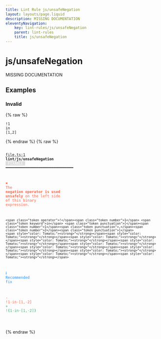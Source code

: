 ```yaml
---
title: Lint Rule js/unsafeNegation
layout: layouts/page.liquid
description: MISSING DOCUMENTATION
eleventyNavigation:
	key: lint-rules/js/unsafeNegation
	parent: lint-rules
	title: js/unsafeNegation
---
```


# js/unsafeNegation

MISSING DOCUMENTATION

<!-- EVERYTHING BELOW IS AUTOGENERATED. SEE SCRIPTS FOLDER FOR UPDATE SCRIPTS hash(4fb3e13a439347a700f9d1ddb004c7194b06b479) -->

## Examples
### Invalid
{% raw %}<pre class="language-text"><code class="language-text"><span class="token operator">!</span><span class="token number">1</span> <span class="token keyword">in</span> <span class="token punctuation">[</span><span class="token number">1</span><span class="token punctuation">,</span><span class="token number">2</span><span class="token punctuation">]</span></code></pre>{% endraw %}
{% raw %}<pre class="language-text"><code class="language-text">
 <span style="text-decoration-style: dashed; text-decoration-line: underline;">file.ts:1</span> <strong>lint/js/unsafeNegation</strong> <span style="color: white; background-color: #ddd;"> FIXABLE </span> ━━━━━━━━━━━━━━━━━━━━━━━━━━━━━━━

  <strong><span style="color: Tomato;">✖ </span></strong><span style="color: Tomato;">The </span><span style="color: Tomato;"><strong>negation operator is used unsafely</strong></span><span style="color: Tomato;"> on the left side of this</span>
    <span style="color: Tomato;">binary expression.</span>

    <span class="token operator">!</span><span class="token number">1</span> <span class="token keyword">in</span> <span class="token punctuation">[</span><span class="token number">1</span><span class="token punctuation">,</span><span class="token number">2</span><span class="token punctuation">]</span>
    <span style="color: Tomato;"><strong>^</strong></span><span style="color: Tomato;"><strong>^</strong></span><span style="color: Tomato;"><strong>^</strong></span><span style="color: Tomato;"><strong>^</strong></span><span style="color: Tomato;"><strong>^</strong></span><span style="color: Tomato;"><strong>^</strong></span><span style="color: Tomato;"><strong>^</strong></span><span style="color: Tomato;"><strong>^</strong></span><span style="color: Tomato;"><strong>^</strong></span><span style="color: Tomato;"><strong>^</strong></span><span style="color: Tomato;"><strong>^</strong></span>

  <strong><span style="color: DodgerBlue;">ℹ </span></strong><span style="color: DodgerBlue;">Recommended fix</span>

  <span style="color: Tomato;">-</span> <span style="color: Tomato;">!1</span><span style="color: Tomato;"><span style="opacity: 0.8;">&middot;</span></span><span style="color: Tomato;">in</span><span style="color: Tomato;"><span style="opacity: 0.8;">&middot;</span></span><span style="color: Tomato;">[1,</span><span style="color: Tomato;"><span style="opacity: 0.8;">&middot;</span></span><span style="color: Tomato;">2]</span>
  <span style="color: MediumSeaGreen;">+</span> <span style="color: MediumSeaGreen;">!</span><span style="color: MediumSeaGreen;"><strong>(</strong></span><span style="color: MediumSeaGreen;">1</span><span style="color: MediumSeaGreen;"><span style="opacity: 0.8;">&middot;</span></span><span style="color: MediumSeaGreen;">in</span><span style="color: MediumSeaGreen;"><span style="opacity: 0.8;">&middot;</span></span><span style="color: MediumSeaGreen;">[1,</span><span style="color: MediumSeaGreen;"><span style="opacity: 0.8;">&middot;</span></span><span style="color: MediumSeaGreen;">2]</span><span style="color: MediumSeaGreen;"><strong>)</strong></span>

</code></pre>{% endraw %}
